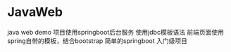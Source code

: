 # JavaWeb
java web demo
 项目使用springboot后台服务 使用jdbc模板语法
前端页面使用spring自带的模板，结合bootstrap
简单的springboot 入门级项目
